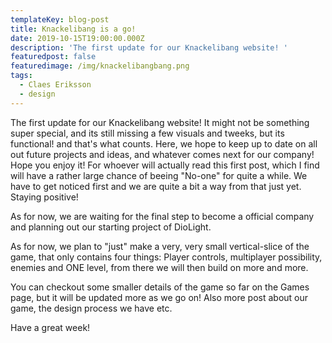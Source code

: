 ```yaml
---
templateKey: blog-post
title: Knackelibang is a go!
date: 2019-10-15T19:00:00.000Z
description: 'The first update for our Knackelibang website! '
featuredpost: false
featuredimage: /img/knackelibangbang.png
tags:
  - Claes Eriksson
  - design
---
```

The first update for our Knackelibang website! It might not be something super special, and its still missing a few visuals and tweeks, but its functional! and that's what counts. Here, we hope to keep up to date on all out future projects and ideas, and whatever comes next for our company! Hope you enjoy it! For whoever will actually read this first post, which I find will have a rather large chance of beeing "No-one" for quite a while. We have to get noticed first and we are quite a bit a way from that just yet. Staying positive!

As for now, we are waiting for the final step to become a official company and planning out our starting project of DioLight. 

As for now, we plan to "just" make a very, very small vertical-slice of the game, that only contains four things: Player controls, multiplayer possibility, enemies and ONE level, from there we will then build on more and more.

You can checkout some smaller details of the game so far on the Games page, but it will be updated more as we go on! Also more post about our game, the design process we have etc.

Have a great week!
